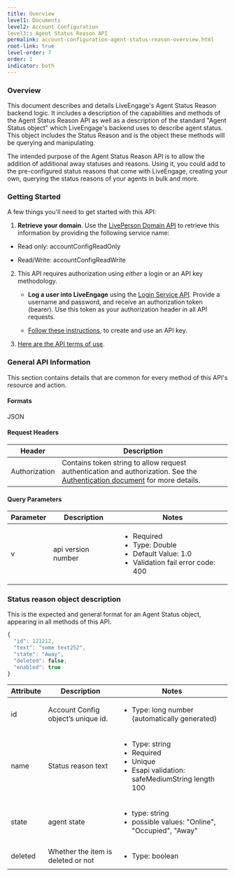 ```yaml
---
title: Overview
level1: Documents
level2: Account Configuration
level3:: Agent Status Reason API
permalink: account-configuration-agent-status-reason-overview.html
root-link: true
level-order: 7
order: 1
indicator: both
---
```


### Overview

This document describes and details LiveEngage's Agent Status Reason backend logic. It includes a description of the capabilities and methods of the Agent Status Reason API as well as a description of the standard "Agent Status object" which LiveEngage's backend uses to describe agent status. This object includes the Status Reason and is the object these methods will be querying and manipulating.

The intended purpose of the Agent Status Reason API is to allow the addition of additional away statuses and reasons. Using it, you could add to the pre-configured status reasons that come with LiveEngage, creating your own, querying the status reasons of your agents in bulk and more.

### Getting Started

A few things you'll need to get started with this API:

1. **Retrieve your domain**. Use the [LivePerson Domain API](https://developers.liveperson.com/agent-domain-domain-api.html) to retrieve this information by providing the following service name:

  * Read only: accountConfigReadOnly

  * Read/Write: accountConfigReadWrite

2. This API requires authorization using _either_ a login or an API key methodology.

    * **Log a user into LiveEngage** using the [Login Service API](https://developers.liveperson.com/login-getting-started.html). Provide a username and password, and receive an authorization token (bearer). Use this token as your authorization header in all API requests.

    * [Follow these instructions](https://developers.liveperson.com/guides-gettingstarted.html), to create and use an API key.

3. [Here are the API terms of use](https://www.liveperson.com/policies/apitou).

### General API Information

This section contains details that are common for every method of this API's resource and action.

#### Formats

JSON

#### Request Headers

| Header | Description |
| --- | --- |
|Authorization |Contains token string to allow request authentication and authorization. See the [Authentication document](https://developers.liveperson.com/guides-authentication-introduction.html) for more details. |

#### Query Parameters

|Parameter | Description | Notes|
|--- | --- | ---|
|v | api version number|<ul><li> Required </li><li>Type: Double </li><li>Default Value: 1.0</li><li> Validation fail error code: 400</li></ul>|

### Status reason object description

This is the expected and general format for an Agent Status object, appearing in all methods of this API.

```javascript
{
  "id": 121212,
  "text": "some text252",
  "state": "Away",
  "deleted": false,  
  "enabled": true
}
```

|Attribute | Description | Notes|
|--- | --- | ---|
|id | Account Config object’s unique id. | <ul><li>Type: long number (automatically generated)</li></ul>|
|name | Status reason text | <ul><li>Type: string</li><li>Required</li><li>Unique</li><li>Esapi validation: safeMediumString length 100</li></ul>|
|state | agent state | <ul><li>type: string</li><li>possible values: "Online", "Occupied", "Away"</li></ul></li></ul>|
|deleted | Whether the item is deleted or not  | <ul><li>Type: boolean</li></ul>|

